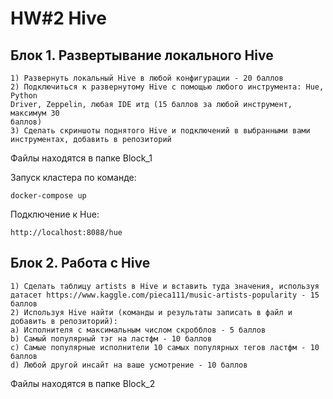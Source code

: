 # HW#2 Hive

## Блок 1. Развертывание локального Hive
~~~
1) Развернуть локальный Hive в любой конфигурации - 20 баллов
2) Подключиться к развернутому Hive с помощью любого инструмента: Hue, Python
Driver, Zeppelin, любая IDE итд (15 баллов за любой инструмент, максимум 30
баллов)
3) Сделать скриншоты поднятого Hive и подключений в выбранными вами
инструментах, добавить в репозиторий
~~~
Файлы находятся в папке Block_1

Запуск кластера по команде: 
```
docker-compose up
```
Подключение к Hue:
```
http://localhost:8088/hue
```
## Блок 2. Работа с Hive
~~~
1) Сделать таблицу artists в Hive и вставить туда значения, используя датасет https://www.kaggle.com/pieca111/music-artists-popularity - 15 баллов
2) Используя Hive найти (команды и результаты записать в файл и добавить в репозиторий):
a) Исполнителя с максимальным числом скробблов - 5 баллов
b) Самый популярный тэг на ластфм - 10 баллов
c) Самые популярные исполнители 10 самых популярных тегов ластфм - 10 баллов
d) Любой другой инсайт на ваше усмотрение - 10 баллов
~~~

Файлы находятся в папке Block_2

